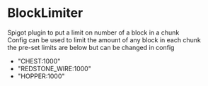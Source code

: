 # BlockLimiter
Spigot plugin to put a limit on number of a block in a chunk\
Config can be used to limit the amount of any block in each chunk\
the pre-set limits are below but can be changed in config
  - "CHEST:1000"
  - "REDSTONE_WIRE:1000"
  - "HOPPER:1000"
 
